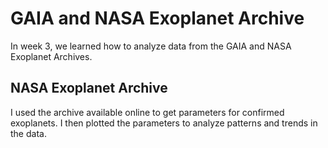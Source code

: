 # GAIA and NASA Exoplanet Archive #
In week 3, we learned how to analyze data from the GAIA and NASA Exoplanet Archives.

## NASA Exoplanet Archive ##
I used the archive available online to get parameters for confirmed exoplanets. I then plotted the parameters to analyze patterns and trends in the data.
